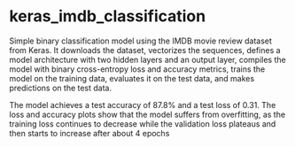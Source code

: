 # keras_imdb_classification

Simple binary classification model using the IMDB movie review dataset from Keras. It downloads the dataset, vectorizes the sequences, defines a model architecture with two hidden layers and an output layer, compiles the model with binary cross-entropy loss and accuracy metrics, trains the model on the training data, evaluates it on the test data, and makes predictions on the test data.

The model achieves a test accuracy of 87.8% and a test loss of 0.31. The loss and accuracy plots show that the model suffers from overfitting, as the training loss continues to decrease while the validation loss plateaus and then starts to increase after about 4 epochs
